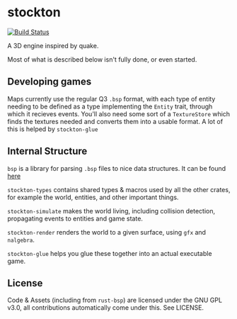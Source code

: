 # stockton

[![Build Status](https://travis-ci.org/tcmal/stockton.svg?branch=master)](https://travis-ci.org/tcmal/stockton)

A 3D engine inspired by quake.

Most of what is described below isn't fully done, or even started.

## Developing games

Maps currently use the regular Q3 `.bsp` format, with each type of entity needing to be defined as a type implementing the `Entity` trait, through which it recieves events. You'll also need some sort of a `TextureStore` which finds the textures needed and converts them into a usable format. A lot of this is helped by `stockton-glue`

## Internal Structure

`bsp` is a library for parsing `.bsp` files to nice data structures. It can be found [here](https://github.com/tcmal/rust-bsp)

`stockton-types` contains shared types & macros used by all the other crates, for example the world, entities, and other important things.

`stockton-simulate` makes the world living, including collision detection, propagating events to entities and game state.

`stockton-render` renders the world to a given surface, using `gfx` and `nalgebra`.

`stockton-glue` helps you glue these together into an actual executable game.

## License

Code & Assets (including from `rust-bsp`) are licensed under the GNU GPL v3.0, all contributions automatically come under this. See LICENSE.

